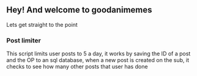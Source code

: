 ## Hey! And welcome to goodanimemes

Lets get straight to the point

### Post limiter

This script limits user posts to 5 a day, it works by saving the ID of a post and the OP to an sql database, when a new post is created on the sub, it checks to see how many other posts that user has done

<!--
**goodanimemes/goodanimemes** is a ✨ _special_ ✨ repository because its `README.md` (this file) appears on your GitHub profile.

Here are some ideas to get you started:

- 🔭 I’m currently working on ...
- 🌱 I’m currently learning ...
- 👯 I’m looking to collaborate on ...
- 🤔 I’m looking for help with ...
- 💬 Ask me about ...
- 📫 How to reach me: ...
- 😄 Pronouns: ...
- ⚡ Fun fact: ...
-->

